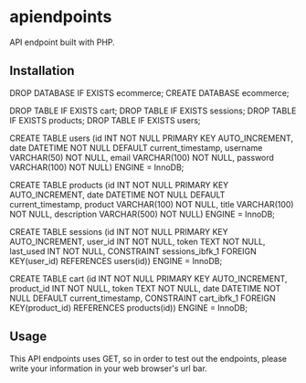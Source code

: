 # apiendpoints
API endpoint built with PHP.


## Installation

DROP DATABASE IF EXISTS ecommerce; CREATE DATABASE ecommerce;

DROP TABLE IF EXISTS cart; DROP TABLE IF EXISTS sessions; DROP TABLE IF EXISTS products; DROP TABLE IF EXISTS users;

CREATE TABLE users (id INT NOT NULL PRIMARY KEY AUTO_INCREMENT, date DATETIME NOT NULL DEFAULT current_timestamp, username VARCHAR(50) NOT NULL, email VARCHAR(100) NOT NULL, password VARCHAR(100) NOT NULL) ENGINE = InnoDB;

CREATE TABLE products (id INT NOT NULL PRIMARY KEY AUTO_INCREMENT, date DATETIME NOT NULL DEFAULT current_timestamp, product VARCHAR(100) NOT NULL, title VARCHAR(100) NOT NULL, description VARCHAR(500) NOT NULL) ENGINE = InnoDB;

CREATE TABLE sessions (id INT NOT NULL PRIMARY KEY AUTO_INCREMENT, user_id INT NOT NULL, token TEXT NOT NULL, last_used INT NOT NULL, CONSTRAINT sessions_ibfk_1 FOREIGN KEY(user_id) REFERENCES users(id)) ENGINE = InnoDB;

CREATE TABLE cart (id INT NOT NULL PRIMARY KEY AUTO_INCREMENT, product_id INT NOT NULL, token TEXT NOT NULL, date DATETIME NOT NULL DEFAULT current_timestamp, CONSTRAINT cart_ibfk_1 FOREIGN KEY(product_id) REFERENCES products(id)) ENGINE = InnoDB;

## Usage

This API endpoints uses GET, so in order to test out the endpoints, please write your information in your web browser's url bar.